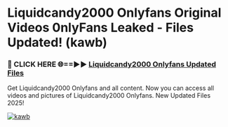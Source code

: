 # Liquidcandy2000 Onlyfans Original Videos 0nlyFans Leaked - Files Updated! (kawb)

<h3>🔴 CLICK HERE 🌐==►► <a href="https://tinyurl.com/ehrbuxhb" rel="nofollow">Liquidcandy2000 Onlyfans Updated Files</a></h3>

Get Liquidcandy2000 Onlyfans and all content. Now you can access all videos and pictures of Liquidcandy2000 Onlyfans. New Updated Files 2025!

[![kawb](https://i.imgur.com/lVYEuWS.gif)](https://tinyurl.com/ehrbuxhb)

